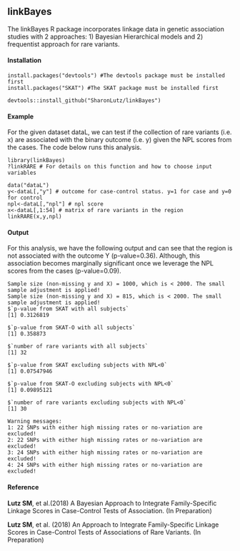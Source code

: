## linkBayes

The linkBayes R package incorporates linkage data in genetic association studies with 2 approaches: 1) Bayesian Hierarchical models and 2) frequentist approach for rare variants. 

#### Installation
```
install.packages("devtools") #The devtools package must be installed first
install.packages("SKAT") #The SKAT package must be installed first

devtools::install_github("SharonLutz/linkBayes")
```
#### Example
For the given dataset dataL, we can test if the collection of rare variants (i.e. x) are associated with the binary outcome (i.e. y) given the NPL scores from the cases. The code below runs this analysis.
```
library(linkBayes)
?linkRARE # For details on this function and how to choose input variables

data("dataL")
y<-dataL[,"y"] # outcome for case-control status. y=1 for case and y=0 for control
npl<-dataL[,"npl"] # npl score
x<-dataL[,1:54] # matrix of rare variants in the region
linkRARE(x,y,npl)
```

#### Output
For this analysis, we have the following output and can see that the region is not associated with the outcome Y (p-value=0.36). Although, this association becomes marginally significant once we leverage the NPL scores from the cases (p-value=0.09).
```
Sample size (non-missing y and X) = 1000, which is < 2000. The small sample adjustment is applied!
Sample size (non-missing y and X) = 815, which is < 2000. The small sample adjustment is applied!
$`p-value from SKAT with all subjects`
[1] 0.3126819

$`p-value from SKAT-O with all subjects`
[1] 0.358873

$`number of rare variants with all subjects`
[1] 32

$`p-value from SKAT excluding subjects with NPL<0`
[1] 0.07547946

$`p-value from SKAT-O excluding subjects with NPL<0`
[1] 0.09895121

$`number of rare variants excluding subjects with NPL<0`
[1] 30

Warning messages:
1: 22 SNPs with either high missing rates or no-variation are excluded! 
2: 22 SNPs with either high missing rates or no-variation are excluded! 
3: 24 SNPs with either high missing rates or no-variation are excluded! 
4: 24 SNPs with either high missing rates or no-variation are excluded! 
```
#### Reference
**Lutz SM**, et al.(2018) A Bayesian Approach to Integrate Family-Specific Linkage Scores in Case-Control Tests of Association. (In Preparation)

**Lutz SM**, et al. (2018) An Approach to Integrate Family-Specific Linkage Scores in Case-Control Tests of Associations of Rare Variants. (In Preparation) 

